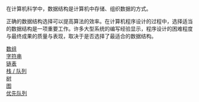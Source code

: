 在计算机科学中，数据结构是计算机中存储、组织数据的方式。

正确的数据结构选择可以提高算法的效率。在计算机程序设计的过程中，选择适当的数据结构是一项重要工作。许多大型系统的编写经验显示，程序设计的困难程度与最终成果的质量与表现，取决于是否选择了最适合的数据结构。

[数组](数据结构基础/数组.md)  
[字符串](数据结构基础/字符串.md)  
[链表](数据结构基础/链表.md)      
[栈 / 队列](数据结构基础/栈队列.md)  
[树](数据结构基础/树.md)  
[图](数据结构基础/图.md)  
[优先队列](数据结构基础/优先队列.md)  